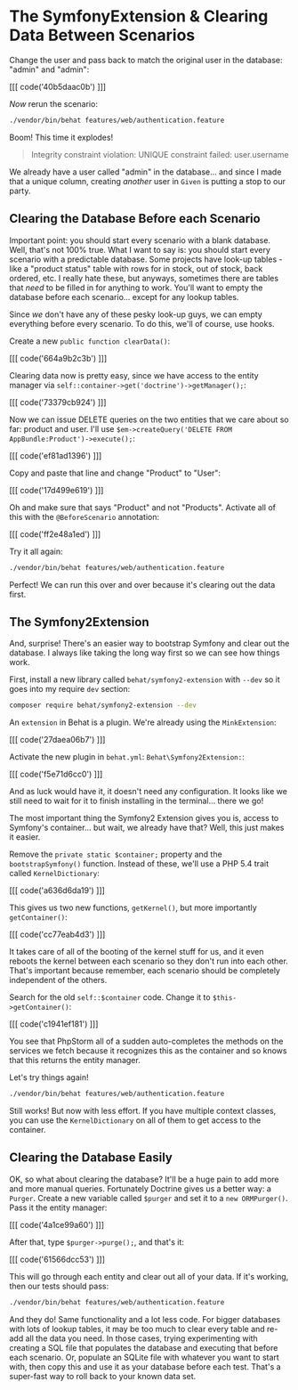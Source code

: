 # The SymfonyExtension & Clearing Data Between Scenarios

Change the user and pass back to match the original user in the database: "admin"
and "admin":

[[[ code('40b5daac0b') ]]]

*Now* rerun the scenario:

```bash
./vendor/bin/behat features/web/authentication.feature
```

Boom! This time it explodes!

> Integrity constraint violation: UNIQUE constraint failed: user.username

We already have a user called "admin" in the database... and since I made that a
unique column, creating *another* user in `Given` is putting a stop to our party.

## Clearing the Database Before each Scenario

Important point: you should start every scenario with a blank database. Well, that's
not 100% true. What I want to say is: you should start every scenario with a predictable
database. Some projects have look-up tables - like a "product status" table with rows
for in stock, out of stock, back ordered, etc. I really hate these, but anyways,
sometimes there are tables that *need* to be filled in for anything to work. You'll
want to empty the database before each scenario... except for any lookup tables.

Since *we* don't have any of these pesky look-up guys, we can empty everything before
every scenario. To do this, we'll of course, use hooks.

Create a new `public function clearData()`:

[[[ code('664a9b2c3b') ]]]

Clearing data now is pretty easy, since we have access to the entity manager via
`self::container->get('doctrine')->getManager();`:

[[[ code('73379cb924') ]]]

Now we can issue DELETE queries on the two entities that we care about so far:
product and user. I'll use `$em->createQuery('DELETE FROM AppBundle:Product')->execute();`:

[[[ code('ef81ad1396') ]]]

Copy and paste that line and change "Product" to "User":

[[[ code('17d499e619') ]]]

Oh and make sure that says "Product" and not "Products". Activate all of this with the
`@BeforeScenario` annotation:

[[[ code('ff2e48a1ed') ]]]
 
Try it all again:

```bash
./vendor/bin/behat features/web/authentication.feature
```

Perfect! We can run this over and over because it's clearing out the data first.

## The Symfony2Extension

And, surprise! There's an easier way to bootstrap Symfony and clear out the database.
I always like taking the long way first so we can see how things work.
 
First, install a new library called `behat/symfony2-extension` with `--dev` so it
goes into my require `dev` section:

```bash
composer require behat/symfony2-extension --dev
```

An `extension` in Behat is a plugin. We're already using the `MinkExtension`:

[[[ code('27daea06b7') ]]]
 
Activate the new plugin in `behat.yml`: `Behat\Symfony2Extension:`:

[[[ code('f5e71d6cc0') ]]]

And as luck would have it, it doesn't need any configuration. It looks like we still
need to wait for it to finish installing in the terminal... there we go!  

The most important thing the Symfony2 Extension gives you is, access to Symfony's
container... but wait, we already have that? Well, this just makes it easier.

Remove the `private static $container;` property and the `bootstrapSymfony()` function.
Instead of these, we'll use a PHP 5.4 trait called `KernelDictionary`:

[[[ code('a636d6da19') ]]]

This gives us two new functions, `getKernel()`, but more importantly `getContainer()`:

[[[ code('cc77eab4d3') ]]]

It takes care of all of the booting of the kernel stuff for us, and it even reboots
the kernel between each scenario so they don't run into each other. That's important
because remember, each scenario should be completely independent of the others.
 
Search for the old `self::$container` code. Change it to `$this->getContainer()`:

[[[ code('c1941ef181') ]]]

You see that PhpStorm all of a sudden auto-completes the methods on the services
we fetch because it recognizes this as the container and so knows that this returns
the entity manager. 
 
Let's try things again!

```bash
./vendor/bin/behat features/web/authentication.feature
```

Still works! But now with less effort. If you have multiple context classes, you
can use the `KernelDictionary` on all of them to get access to the container.
 
## Clearing the Database Easily
 
OK, so what about clearing the database? It'll be a huge pain to add more and more
manual queries. Fortunately Doctrine gives us a better way: a `Purger`. Create a new
variable called `$purger` and set it to a `new ORMPurger()`. Pass it the entity manager:

[[[ code('4a1ce99a60') ]]]

After that, type `$purger->purge();`, and that's it:

[[[ code('61566dcc53') ]]]
 
This will go through each entity and clear out all of your data. If it's working,
then our tests should pass:

```bash
./vendor/bin/behat features/web/authentication.feature
```

And they do! Same functionality and a lot less code. For bigger databases with lots
of lookup tables, it may be too much to clear every table and re-add all the data
you need. In those cases, trying experimenting with creating a SQL file that populates
the database and executing that before each scenario. Or, populate an SQLite file
with whatever you want to start with, then copy this and use it as your database
before each test. That's a super-fast way to roll back to your known data set.
